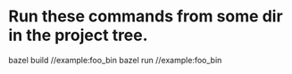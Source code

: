 # Run these commands from some dir in the project tree.
bazel build //example:foo_bin
bazel run //example:foo_bin

